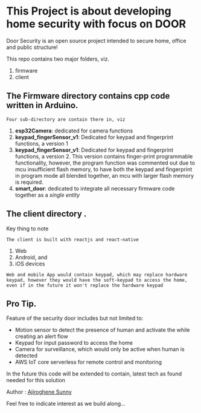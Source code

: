 # This Project is about developing home security with focus on DOOR

Door Security is an open source project intended to secure home, office and public structure!

This repo contains two major folders, viz.

<ol>
    <li>firmware</li>
    <li>client</li>
</ol>

## The Firmware directory contains cpp code written in Arduino.

`Four sub-directory are contain there in, viz`

<ol>
    <li><strong>esp32Camera</strong>: dedicated for camera functions</li>
    <li><strong>keypad_fingerSensor_v1</strong>: Dedicated for keypad and fingerprint functions, a version 1 </li>
    <li><strong>keypad_fingerSensor_v1</strong>: Dedicated for keypad and fingerprint functions, a version 2.  This version contains finger-print programmable functionality, however, the program function was commented out due to mcu insufficient flash memory, to have both the keypad and fingerprint in program mode all blended together, an mcu with larger flash memory is required.</li>
    <li><strong>smart_door</strong>: dedicated to integrate all necessary firmware code together as a <em>single entity</em></li>
</ol>

## The client directory .

Key thing to note

`The client is built with reactjs and react-native`

<ol>
    <li>Web</li>
    <li>Android, and</li>
    <li>iOS devices</li>
</ol>

`Web and mobile App would contain keypad, which may replace hardware keypad, however they would have the soft-keypad to access the home, even if in the future it won't replace the hardware keypad`

## Pro Tip.

Feature of the security door includes but not limited to:

<ul>
    <li>Motion sensor to detect the presence of human and activate the while creating an alert flow</li>
    <li>Keypad for input password to access the home</li>
    <li>Camera for surveillance, which would only be active when human is detected</li>
    <li>AWS IoT core serverless for remote control and monitoring</li>
</ul>

In the future this code will be extended to contain, latest tech as found needed for this solution

Author : [Ajiroghene Sunny](https://github.com/Ajioz)

Feel free to indicate interest as we build along...

